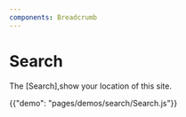```yaml
---
components: Breadcrumb
---
```


# Search

The [Search],show your location of this site.

{{"demo": "pages/demos/search/Search.js"}}
